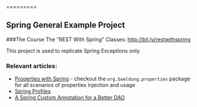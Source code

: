=========

## Spring General Example Project

###The Course
The "REST With Spring" Classes: http://bit.ly/restwithspring

This project is used to replicate Spring Exceptions only.

 
### Relevant articles: 
- [Properties with Spring](http://www.baeldung.com/2012/02/06/properties-with-spring) - checkout the `org.baeldung.properties` package for all scenarios of properties injection and usage
- [Spring Profiles](http://www.baeldung.com/spring-profiles)
- [A Spring Custom Annotation for a Better DAO](http://www.baeldung.com/spring-annotation-bean-pre-processor)

